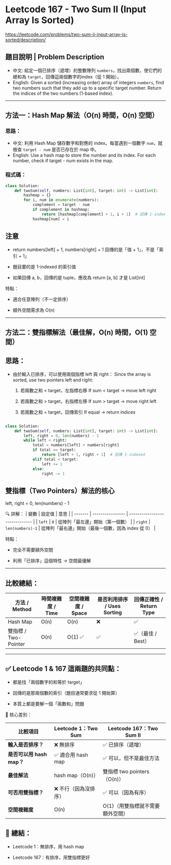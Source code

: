 # Leetcode 167 - Two Sum II (Input Array Is Sorted)
https://leetcode.com/problems/two-sum-ii-input-array-is-sorted/description/

## 題目說明 | Problem Description
- 中文: 給定一個已排序（遞增）的整數陣列 `numbers`，找出兩個數，使它們的總和為 `target`，回傳這兩個數字的index（從 1 開始）。
- English: Given a sorted (increasing order) array of integers `numbers`, find two numbers such that they add up to a specific target number. Return the indices of the two numbers (1-based index).
---

## 方法一：Hash Map 解法（O(n) 時間，O(n) 空間）

### 思路：
- 中文: 利用 Hash Map 儲存數字和對應的 index。每當遇到一個數字 `num`，就檢查 `target - num` 是否已存在於 map 中。
- English: Use a hash map to store the number and its index. For each number, check if target - num exists in the map. 

### 程式碼：
```python
class Solution:
    def twoSum(self, numbers: List[int], target: int) -> List[int]:
        hashmap = {}
        for i, num in enumerate(numbers):
            complement = target - num
            if complement in hashmap:
                return [hashmap[complement] + 1, i + 1]  # 回傳 1-indexed
            hashmap[num] = i
```
## 注意
- return numbers[left] + 1, numbers[right] + 1 回傳的是「值 + 1」，不是「索引 + 1」

- 題目要的是 1-indexed 的索引值

- 如果回傳 a, b，回傳的是 tuple，應改為 return [a, b] 才是 List[int]

特點：
- 適合任意陣列（不一定排序）

- 額外空間需求為 O(n)
---
## 方法二：雙指標解法（最佳解，O(n) 時間，O(1) 空間）
## 思路：
- 由於輸入已排序，可以使用兩個指標 left 與 right：
  Since the array is sorted, use two pointers left and right:

    1. 若兩數之和 < target，左指標右移
       If sum < target → move left right

    2. 若兩數之和 > target，右指標左移
       If sum > target → move right left

    3. 若兩數之和 = target，回傳索引
       If equal → return indices
       
```python

class Solution:
    def twoSum(self, numbers: List[int], target: int) -> List[int]:
        left, right = 0, len(numbers) - 1
        while left < right:
            total = numbers[left] + numbers[right]
            if total == target:
                return [left + 1, right + 1]  # 回傳 1-indexed
            elif total < target:
                left += 1
            else:
                right -= 1
```
## 雙指標（Two Pointers）解法的核心
left, right = 0, len(numbers) - 1

🔍 詳解：
| 變數      | 設定值              | 意思                             |
| ------- | ---------------- | ------------------------------ |
| `left`  | `0`              | 從陣列「最左邊」開始（第一個數）               |
| `right` | `len(numbers)-1` | 從陣列「最右邊」開始（最後一個數，因為 index 從 0） |

特點：
- 完全不需要額外空間

- 利用「已排序」這個特性 → 空間最優解

---

## 比較總結：
| 方法 / Method       | 時間複雜度 / Time | 空間複雜度 / Space | 是否利用排序 / Uses Sorting | 回傳正確性 / Return Type |
| ----------------- | ------------ | ------------- | --------------------- | ------------------- |
| Hash Map          | O(n)         | O(n)          | ❌                     | ✅                   |
| 雙指標 / Two-Pointer | O(n)         | O(1) ✅        | ✅                     | ✅（最佳 / Best）        |


--- 

## ✅ Leetcode 1 & 167 這兩題的共同點：

- 都是找「兩個數字的和等於 target」

- 回傳的是那兩個數的索引（題目通常要求從 1 開始算）

- 本質上都是要解一個「兩數和」問題

🚨 核心差別：

| 比較項目                | Leetcode 1：Two Sum | Leetcode 167：Two Sum II |
| ------------------- | ------------------ | ----------------------- |
| **輸入是否排序？**         | ❌ 無排序              | ✅ 已排序（遞增）               |
| **是否可以用 hash map？** | ✅ 適合用 hash map     | ✅ 可以，但不是最佳方法            |
| **最佳解法**            | hash map（O(n)）     | 雙指標 two pointers（O(n)）  |
| **可否用雙指標？**         | ❌ 不行（因為沒排序）        | ✅ 可以（因為有序）              |
| **空間複雜度**           | O(n)               | O(1)（用雙指標就不需要額外空間）      |

## 🧠 總結：
- Leetcode 1：無排序，用 hash map

- Leetcode 167：有排序，用雙指標更好